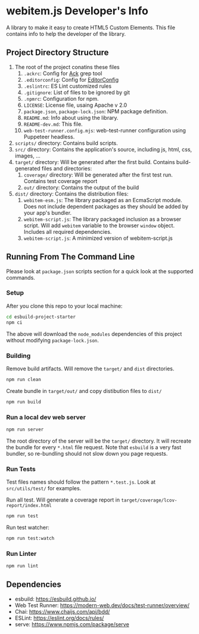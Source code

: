 # webitem.js Developer's Info
A library to make it easy to create HTML5 Custom Elements.
This file contains info to help the developer of the library.


## Project Directory Structure

1. The root of the project conatins these files
    1. `.ackrc`: Config for [Ack](https://beyondgrep.com/) grep tool
    2. `.editorconfig`: Config for [EditorConfig](https://editorconfig.org/)
    3. `.eslintrc`: ES Lint customized rules
    4. `.gitignore`: List of files to be ignored by git
    5. `.npmrc`: Configuration for npm.
    6. `LICENSE`: License file, usaing Apache v 2.0
    7. `package.json`, `package-lock.json`: NPM package definition.
    8. `README.md`: Info about using the library.
    9. `README-dev.md`: This file.
    10. `web-test-runner.config.mjs`: web-test-runner configuration using Puppeteer headless.
2. `scripts/` directory: Contains build scripts.
3. `src/` directory: Contains the application's source, including js, html, css, images, ...
4. `target/` directory: Will be generated after the first build. Contains build-generated files and directories:
    1. `coverage/` directory: Will be generated after the first test run. Contains test coverage report
    2. `out/` directory: Contains the output of the build
5. `dist/` directory: Contains the distribution files:
    1. `webitem-esm.js`: The library packaged as an EcmaScript module. Does not include dependent packages as they should be added by your app's bundler.
    2. `webitem-script.js`: The library packaged inclusion as a browser script. Will add `webitem` variable to the browser `window` object. Includes all required dependencies.
    3. `webitem-script.js`: A minimized version of webitem-script.js


## Running From The Command Line

Please look at `package.json` scripts section for a quick look at the supported commands.

### Setup
After you clone this repo to your local machine:

```bash
cd esbuild-project-starter
npm ci
```

The above will download the `node_modules` dependencies of this project without modifying `package-lock.json`.

### Building

Remove build artifacts. Will remove the `target/` and `dist` directories.
```bash
npm run clean
```

Create bundle in `target/out/` and copy distibution files to `dist/`
```bash
npm run build
```

### Run a local dev web server
```bash
npm run server
```

The root directory of the server will be the `target/` directory. It will recreate the bundle for every `*.html` file request. Note that `esbuild` is a very fast bundler, so re-bundling should not slow down you page requests.

### Run Tests
Test files names should follow the pattern `*.test.js`. Look at `src/utils/test/` for examples.

Run all test. Will generate a coverage report in `target/coverage/lcov-report/index.html`
```bash
npm run test
```

Run test watcher:
```bash
npm run test:watch
```

### Run Linter
```bash
npm run lint
```


## Dependencies
* esbuild: https://esbuild.github.io/
* Web Test Runner: https://modern-web.dev/docs/test-runner/overview/
* Chai: https://www.chaijs.com/api/bdd/
* ESLint: https://eslint.org/docs/rules/
* serve: https://www.npmjs.com/package/serve
